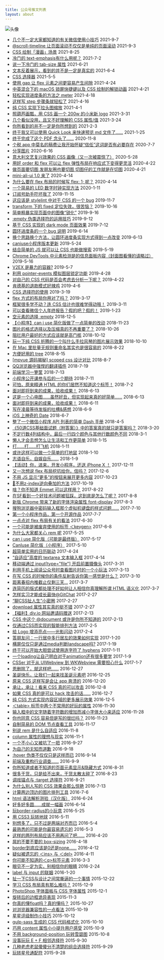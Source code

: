 ```yaml
---
title: 公众号推文列表
layout: about
---
```


![头像](./assets/mpWeiXin.png)

* [几个不一定大家都知道的有关微信使用小技巧](https://mp.weixin.qq.com/s/XYNMIwwsJpXBXgXlGt1htA) 2021-9-7
* [@scroll-timeline 让页面滚动不仅仅是单纯的页面滚动](https://mp.weixin.qq.com/s/DdQrxdA2C4KOivScDqKvbw) 2021-9-3
* [CSS 绘制「漫画」场景](https://mp.weixin.qq.com/s/Z947tO_hDfZMjIaJ2ERzZg) 2021-8-25
* [冷门的 text-emphasis有什么用呢？](https://mp.weixin.qq.com/s/OJC-CzSPcZbPST0SE_pafQ) 2021-7-2
* [说一下冷门的 tab-size 属性](https://mp.weixin.qq.com/s/EROPt4TIuJz4ifkkoNdgqA) 2021-6-21
* [文本反着展示，看到的并不是一定是真实的](https://mp.weixin.qq.com/s/Uew-qxHYmnB08-aEmACRbw) 2021-6-4
* [CSS 选择器](http://mp.weixin.qq.com/s?__biz=MzI1MTA2MDcyOQ==&mid=2649568194&idx=1&sn=142a6fb28e3d3cf992108174f289bd76&chksm=f1e15b54c696d2426dfad725d5538785ac7b4f1dafbef6980ec0499f8dace9d54bb48fc9976b#rd) 2021-5-5
* [使用 gap 让 flex 元素之间更容易产生间隙](http://mp.weixin.qq.com/s?__biz=MzI1MTA2MDcyOQ==&mid=2649568166&idx=1&sn=0c5daaf51ebf79ffacaccdffef57319e&chksm=f1e15b30c696d2262d132fb2cc4975b45d121b3b6525f8a00742771cd4edf07cc4779127be05#rd) 2021-4-24
* [中英混合下的 macOS 锁屏快捷键以及 CSS 绘制的解锁动画](http://mp.weixin.qq.com/s?__biz=MzI1MTA2MDcyOQ==&mid=2649568155&idx=1&sn=2fb43cef325725a06471bbe5cc23840c&chksm=f1e15b0dc696d21ba0c213aa08c4b05358b03c3c06efe435f53a47df8c77e719422978964e1d#rd) 2021-4-21
* [轻松实现进度条的方法之 meter](http://mp.weixin.qq.com/s?__biz=MzI1MTA2MDcyOQ==&mid=2649568146&idx=1&sn=5d9a098c2f00d55c757aa7222cc79c49&chksm=f1e15b04c696d21251a65136ac317b9f4b27b1c4f168e3127f563247984966b842f259e19b4d#rd) 2021-4-18
* [这样写 step 步骤条就轻松了](http://mp.weixin.qq.com/s?__biz=MzI1MTA2MDcyOQ==&mid=2649568133&idx=1&sn=f4d21844f5ddedaba8de9afe0e8c5d63&chksm=f1e15b13c696d205c2d2f4436837b45f89fa59d0cad1006a1194efabf29cca3bd80637b7d7ae#rd) 2021-4-16
* [纯 CSS 实现下拉头图缩放](http://mp.weixin.qq.com/s?__biz=MzI1MTA2MDcyOQ==&mid=2649568122&idx=1&sn=d01435f06afd78964277c0def1956861&chksm=f1e15becc696d2fac192343b2c8326905d98646e32237601f370e3bf6753c944906a8ff1782e#rd) 2021-4-1
* [照葫芦画瓢，用 CSS 画一个 200w 的小米新 logo](http://mp.weixin.qq.com/s?__biz=MzI1MTA2MDcyOQ==&mid=2649568112&idx=1&sn=7ab97018c0085c7dcc89e0e279a953bb&chksm=f1e15be6c696d2f022c927ff843e910e28ea3c9f372422e84614fe9ac5866849cd84cc0bef23#rd) 2021-3-31
* [几个看似没用，且又不好理解的 CSS 属性/值](http://mp.weixin.qq.com/s?__biz=MzI1MTA2MDcyOQ==&mid=2649568106&idx=1&sn=c31f1fd47d3adfacf9c43bf539d74a64&chksm=f1e15bfcc696d2eafec5240b0914edbec685b04527944a4926762a1bf4bc71118212e60e168e#rd) 2021-3-24
* [你所看到的并不一定是你所想到的](http://mp.weixin.qq.com/s?__biz=MzI1MTA2MDcyOQ==&mid=2649568065&idx=1&sn=1de2e23dea90e45326f507687348487a&chksm=f1e15bd7c696d2c1ba15c8f8c14b33b36797c85dd313115f217ee26f70389bf216ab3471b92e#rd) 2021-2-3
* [终于我又可以使用 Quick Look 来快速预览 md 文件了……](http://mp.weixin.qq.com/s?__biz=MzI1MTA2MDcyOQ==&mid=2649568058&idx=1&sn=3f6bbc91b95bc9bdc343b2c86760821d&chksm=f1e15bacc696d2bad87ab3852ec5926f543fc2dd3a3834164fca6d7e086d7fcccb08d7f37524#rd) 2021-1-25
* [终于完成了这个 PDF 念头了……](http://mp.weixin.qq.com/s?__biz=MzI1MTA2MDcyOQ==&mid=2649568043&idx=1&sn=e8fe457a119df453f1cbd0f06f8360cd&chksm=f1e15bbdc696d2ab2afc08dd6ac879377aff1dead90d2fb36850297b10c63d19e6988a5e1df9#rd) 2020-11-8
* [个税 app 中莫名的稿费让我开始怀疑“信任”这词是否有必要存在](http://mp.weixin.qq.com/s?__biz=MzI1MTA2MDcyOQ==&mid=2649568036&idx=1&sn=8a697bba5265571209d24d605d2f64b9&chksm=f1e15bb2c696d2a40250f9d7d187cbf7d7efb80e7010d412a0ee855ded71c548c495ec515d6d#rd) 2020-7-7
* [分享图片](http://mp.weixin.qq.com/s?__biz=MzI1MTA2MDcyOQ==&mid=2649567989&idx=1&sn=207874020a507edcd69ccc683107f715&chksm=f1e15a63c696d37522ffa97eda1370faccfe8109a931bae84fa9df0aa3ccd3dc75cf568c6949#rd) 2020-6-16
* [意大利文艺复兴效果的 CSS 画像（又一次被震惊了）](http://mp.weixin.qq.com/s?__biz=MzI1MTA2MDcyOQ==&mid=2649567978&idx=1&sn=5b82893ab349ea15507f1671cbfddf82&chksm=f1e15a7cc696d36a801725a1c6a5cd3cf8fbb570924e1769a2afb37d46151ba6ad287cdf2411#rd) 2020-5-28
* [用好 order 和 flex 可以让 flex 弹性布局在响应式下变得更灵活](http://mp.weixin.qq.com/s?__biz=MzI1MTA2MDcyOQ==&mid=2649567966&idx=1&sn=1ea097a5470abcf0cafb4ae911195a17&chksm=f1e15a48c696d35ef3d3bd88b34682fb2812df0e8650788a4a7d080b7d44be7ae64656edd66e#rd) 2020-4-22
* [做页面要切图
发朋友圈也要切图
切图仔的工作就是在切图](http://mp.weixin.qq.com/s?__biz=MzI1MTA2MDcyOQ==&mid=2649567959&idx=1&sn=ccab6df2e80445425910382617cf6417&chksm=f1e15a41c696d3578b73479e69e493c13070d9a8f9ae8f282bf85fafcc9841be3a37239546c4#rd) 2020-4-21
* [mini-ali-ui 1.0 来了](http://mp.weixin.qq.com/s?__biz=MzI1MTA2MDcyOQ==&mid=2649567955&idx=2&sn=56b22774ea253733060fb2f4eb75905f&chksm=f1e15a45c696d353b322bfffaf241979883dda402484cd79f0ec65d81659e86b4b8037d0d6a2#rd) 2020-4-14
* [为什么要在 flex 布局的时候写 flex: 1; 呢？](http://mp.weixin.qq.com/s?__biz=MzI1MTA2MDcyOQ==&mid=2649567955&idx=1&sn=b4f631b409f4632eebd66996e0c7160a&chksm=f1e15a45c696d3530845beb9b528b55a2cd5d09d729ec6d231e5d5c549a4cd624b0442f4a0c0#rd) 2020-4-14
* [一个简易的 LED 数字时钟实现方法](http://mp.weixin.qq.com/s?__biz=MzI1MTA2MDcyOQ==&mid=2649567945&idx=1&sn=8f2da53c9740451e9218aec14805c2b7&chksm=f1e15a5fc696d3495543400cd20077a41a35de5d06dbf0a49719d66e47698f1044eb3031c004#rd) 2020-1-11
* [订阅号助手吓坏我了](http://mp.weixin.qq.com/s?__biz=MzI1MTA2MDcyOQ==&mid=2649567938&idx=1&sn=42512b4acb3796fe5e932201650e8d27&chksm=f1e15a54c696d342a0111267e960ec0418ed17ac97af9e8f42362057a598c9f9fd2ad0949916#rd) 2019-11-15
* [这应该是 stylelint 中对于 CSS 的一个 bug](http://mp.weixin.qq.com/s?__biz=MzI1MTA2MDcyOQ==&mid=2649567935&idx=1&sn=be826c9dd66fb84af45f005d21756952&chksm=f1e15a29c696d33f15642e339250eafd3d44a173f78133857f91bf3bad8f4f5ad17fbbd73a8a#rd) 2019-11-7
* [transform 下的 fixed 定位失效，很苦恼？](http://mp.weixin.qq.com/s?__biz=MzI1MTA2MDcyOQ==&mid=2649567928&idx=1&sn=e14c9254952c91f795a41ef7bd9cbc28&chksm=f1e15a2ec696d338ceb057c5ad51fa219444a2992675bdfe4ca13d15e4e15e1622aca54520eb#rd) 2019-10-16
* [简单粗暴实现页面中的图像“锐化”](http://mp.weixin.qq.com/s?__biz=MzI1MTA2MDcyOQ==&mid=2649567917&idx=1&sn=1f50bcbe47c857b1b564b06e1cb6b9ce&chksm=f1e15a3bc696d32d2da4d07ffa384f6e72bc0cdf20cd2e493b3d846ced7a3b787a221408746a#rd) 2019-9-16
* [:empty 伪类选择符的运用技巧](http://mp.weixin.qq.com/s?__biz=MzI1MTA2MDcyOQ==&mid=2649567913&idx=1&sn=05b4c488cca33b5d8d3c065512ea7a25&chksm=f1e15a3fc696d3291360e5d31dedfae6ba7a194ecda8f38f0652d41bfbe66b82bc905d3dbae6#rd) 2019-9-12
* [基于 CSS 实现的 dark mode 页面效果](http://mp.weixin.qq.com/s?__biz=MzI1MTA2MDcyOQ==&mid=2649567901&idx=1&sn=fba24d9d31d08578ad3fabe4b81c94b7&chksm=f1e15a0bc696d31d40cde47ee7928ef63dd3588e7375801202ef3bb36d1bc9a8f0bc63afc36d#rd) 2019-7-12
* [圆环进度条的一个 bug 说明](http://mp.weixin.qq.com/s?__biz=MzI1MTA2MDcyOQ==&mid=2649567894&idx=1&sn=cd205c8057553d2fce6218c62db633c5&chksm=f1e15a00c696d316d1bd9f8cfe0c108cbc528e10c035c34e430584fd676d108b3a86e134307c#rd) 2019-6-14
* [换个思路换个方法，让圆环进度条实现方式得到一点改变](http://mp.weixin.qq.com/s?__biz=MzI1MTA2MDcyOQ==&mid=2649567889&idx=1&sn=b77723a40fb8e9a9bf12ca4c5fc50428&chksm=f1e15a07c696d31124fb7db7d3f6c7335018bc64601fb8ee4260a7e0b7a3f9f031996e5fadf9#rd) 2019-6-13
* [caniuse小程序版本更新](http://mp.weixin.qq.com/s?__biz=MzI1MTA2MDcyOQ==&mid=2649567856&idx=1&sn=0530d9e1fe50bee1b4c4967b1354f4a5&chksm=f1e15ae6c696d3f0d0765b7b09bba29f5342bb0822f6a0682afdfe282059cc82f61efccaaa7c#rd) 2019-5-24
* [结合简单的 JS 就可以让 CSS 也能做搜索](http://mp.weixin.qq.com/s?__biz=MzI1MTA2MDcyOQ==&mid=2649567853&idx=1&sn=20c22c79376226affd2bd830550f7f9f&chksm=f1e15afbc696d3ede6b628ede02ba77ff3b105cfbc76b8475c819f56a3ccd5e5dc6a4b6a9b60#rd) 2019-5-19
* [Chrome DevTools 中元素检测是的信息面板内容（封面图看懂的请略过）](http://mp.weixin.qq.com/s?__biz=MzI1MTA2MDcyOQ==&mid=2649567844&idx=1&sn=b97a286a1d4b07b1f865ee7c8392da3f&chksm=f1e15af2c696d3e484cb8207af4cd7c816e464c68fd7466d0bfc61be72fd493fc45879452cb7#rd) 2019-5-16
* [V2EX 是暴力的容器?](http://mp.weixin.qq.com/s?__biz=MzI1MTA2MDcyOQ==&mid=2649567835&idx=1&sn=827fd8bd5dcf1b4272b13544255ae5a5&chksm=f1e15acdc696d3dbdf8b1d7ee52ec6e39fd4fc7b98661aa72172792defebe5643b8e452a9814#rd) 2019-5-7
* [利用 pointer-events 模拟图层锁定功能](http://mp.weixin.qq.com/s?__biz=MzI1MTA2MDcyOQ==&mid=2649567824&idx=1&sn=ee45d8b1a04f7df3afba8ec105acb1eb&chksm=f1e15ac6c696d3d0a03a0a00c9fed081f31c9ce7e34bb2fa8f68b0ee29898b2dadba64b59c45#rd) 2019-4-28
* [对自己的 CSS 代码是否会考虑去分析一下呢？](http://mp.weixin.qq.com/s?__biz=MzI1MTA2MDcyOQ==&mid=2649567816&idx=1&sn=ccae93653c84bf938aea42d3d44df15b&chksm=f1e15adec696d3c8f96b0361f7ddcb72ea4e2510f6d6f6a174f882eada60a68347ca7e7583d4#rd) 2019-4-22
* [肯德基的退款模式好辣鸡](http://mp.weixin.qq.com/s?__biz=MzI1MTA2MDcyOQ==&mid=2649567792&idx=1&sn=bd9e00e4407d41a7916b64e9c90fef8c&chksm=f1e15aa6c696d3b0a97bf506f49e76c7611bf439c85e78f1c1af53a6bb75b967abdb65cf6032#rd) 2019-4-6
* [CSS 选择符的使用](http://mp.weixin.qq.com/s?__biz=MzI1MTA2MDcyOQ==&mid=2649567789&idx=1&sn=88542f00884cd6659b56abf6f30aa4dc&chksm=f1e15abbc696d3addc8f8e771c663f989aa7835a336c2d6a7811e3ffbbf37b29d5822126a7ef#rd) 2019-3-19
* [flex 方式的布局你用对了吗？](http://mp.weixin.qq.com/s?__biz=MzI1MTA2MDcyOQ==&mid=2649567779&idx=1&sn=654fd5b1cef7aa60eb72df1c95aa2f05&chksm=f1e15ab5c696d3a39e5bd322a88ae81e5e62fee0688fde2a1fbd66072c7fd63683e699ed5fce#rd) 2019-3-17
* [框架很多学不动？连 CSS 估计也很难学得动哦！](http://mp.weixin.qq.com/s?__biz=MzI1MTA2MDcyOQ==&mid=2649567770&idx=1&sn=cafe74188facc44d9a76e812fddea446&chksm=f1e15a8cc696d39a98b1d999a3b2e7ae4b4f19fed5a313423758968a1ed4690e235b487a9292#rd) 2019-3-11
* [可以查看微信个人年终报告？假的吧？假的！](http://mp.weixin.qq.com/s?__biz=MzI1MTA2MDcyOQ==&mid=2649567757&idx=1&sn=e9055448bed10835faa4ea1c24a2b692&chksm=f1e15a9bc696d38defee1691c8c09cc98c9fd0e6500b238f9ed42bf35a1d5d7701b4691fbd3d#rd) 2019-1-23
* [空元素的选择 :empty](http://mp.weixin.qq.com/s?__biz=MzI1MTA2MDcyOQ==&mid=2649567754&idx=1&sn=ded08b5ffd40dfec16b2cc0a17842bff&chksm=f1e15a9cc696d38a499b8936e413ec0f1506cd600b6e13298b1c24633ed20443de9ce9fdf331#rd) 2018-12-5
* [【小程序】can i use 简化版做了一点简单的改动](http://mp.weixin.qq.com/s?__biz=MzI1MTA2MDcyOQ==&mid=2649567739&idx=1&sn=dac16d3526441a20f6b41a60da21cf5d&chksm=f1e1596dc696d07b039385cdaf9310a31516bad642a9de1c3e9d2405bf981e079ac27b13ec19#rd) 2018-11-23
* [图片的格式选择以及压缩真的不再重要了？](http://mp.weixin.qq.com/s?__biz=MzI1MTA2MDcyOQ==&mid=2649567733&idx=1&sn=4763e13c1d609a30b726a9eebc338a4c&chksm=f1e15963c696d075d6a71e5d890c29946d16dd68db93d8e2964452de319846b64e24cf7f995f#rd) 2018-10-26
* [阻拦用户最好的方式应该就是高门槛](http://mp.weixin.qq.com/s?__biz=MzI1MTA2MDcyOQ==&mid=2649567727&idx=1&sn=95284deb825f0f9847aa6818da6cd9a5&chksm=f1e15979c696d06f50e773ad6f8c5176b05c2dfccea7ce86ae818da7f624ca9edf7e73710859#rd) 2018-10-12
* [玩一下纯 CSS 折腾的一个叫什么手拉风琴的图片展示效果](http://mp.weixin.qq.com/s?__biz=MzI1MTA2MDcyOQ==&mid=2649567724&idx=1&sn=fa9a2072ed55c154da0c1b877179f348&chksm=f1e1597ac696d06cbd535dfee3028eb3c888f2742fbc264c394280f91b18179d3f515219305c#rd) 2018-10-10
* [在 Mac 里批量无规则重命名其实也是很容易的](http://mp.weixin.qq.com/s?__biz=MzI1MTA2MDcyOQ==&mid=2649567713&idx=1&sn=6af839ef1d082496b2861d6f6b517ed5&chksm=f1e15977c696d06105f97f4d441ec89346aff188dd464de0badc5425887cb5ed88c04a2aa577#rd) 2018-8-22
* [方便好用的 tree](http://mp.weixin.qq.com/s?__biz=MzI1MTA2MDcyOQ==&mid=2649567698&idx=1&sn=28a8bb7012aa77fd63479e97a8395534&chksm=f1e15944c696d052fe3a7682ea753d79a5bc0311e44ca7bf88de35a1b5ef21090ca6a948cb2e#rd) 2018-8-15
* [[mpvue 源码揭秘] scoped css 设计对比](http://mp.weixin.qq.com/s?__biz=MzI1MTA2MDcyOQ==&mid=2649567679&idx=1&sn=539995538185c2ce27d4975dedba0dee&chksm=f1e15929c696d03fdb99b21ef3eb47e5805f5fe047f694cd3d6fd497f55b83271a8b7347e4ca#rd) 2018-8-7
* [QQ浏览器中强悍的翻译插件](http://mp.weixin.qq.com/s?__biz=MzI1MTA2MDcyOQ==&mid=2649567672&idx=1&sn=3c52a94dc6bab42dbffac71ee105b99e&chksm=f1e1592ec696d03878174987c27741d4273fc6c43977576d07874c4dfe3bbedc1bc59999d635#rd) 2018-7-19
* [前端学习一箩筐](http://mp.weixin.qq.com/s?__biz=MzI1MTA2MDcyOQ==&mid=2649567661&idx=1&sn=07ed32cd8530fdf1bdf2fa061e7bc5c1&chksm=f1e1593bc696d02d417ca60fc0807d24357f8c3031c6d8dd7e8f8271e6c8ee3facbe651a20c1#rd) 2018-7-13
* [小程序公开课参与后的一个期待](http://mp.weixin.qq.com/s?__biz=MzI1MTA2MDcyOQ==&mid=2649567652&idx=1&sn=5df0e4a7035d2dd3f9663fd4e8e44644&chksm=f1e15932c696d024f81daca90b214023176008f224a5b332811a3123d4bb8aa3207a5100f376#rd) 2018-7-11
* [可怕，原来精通 HTML 的你们居然不知道这个标签！](http://mp.weixin.qq.com/s?__biz=MzI1MTA2MDcyOQ==&mid=2649567642&idx=1&sn=be82de11a15db8f41b4c28c9eec2c898&chksm=f1e1590cc696d01ab9015e77571ff8199c0ee368aae2f043df8035ad21f64249cb2310783746#rd) 2018-7-2
* [面对即将到来的成果，验收成果！](http://mp.weixin.qq.com/s?__biz=MzI1MTA2MDcyOQ==&mid=2649567636&idx=2&sn=67671f6fb720434fec3e88633034d228&chksm=f1e15902c696d014e84b1de015f8990a62325f44b5c0371892d02eaf27ecfcdd23cdefef80cb#rd) 2018-6-13
* [这是一个心电图……虽然好丑，但实现起来真的好简单……](http://mp.weixin.qq.com/s?__biz=MzI1MTA2MDcyOQ==&mid=2649567636&idx=1&sn=5d5f55dda2a3390641911c76157c9c98&chksm=f1e15902c696d014cb97dc81a1fc87b065e699452c0d7b918fb6778a8f841124f3eee042e42f#rd) 2018-6-13
* [面对即将到来的成果，验收成果！](http://mp.weixin.qq.com/s?__biz=MzI1MTA2MDcyOQ==&mid=2649567627&idx=1&sn=2ebb3cdfb9d57e84cfa5f1bca52f55d4&chksm=f1e1591dc696d00b9fb7cc5a6d01878c7a27841d4a07096d79901bebf1f03219f80df48dc6ce#rd) 2018-6-11
* [写在凌晨等待发版的吐槽&感想](http://mp.weixin.qq.com/s?__biz=MzI1MTA2MDcyOQ==&mid=2649567623&idx=1&sn=636580531dc5a08bd9ddf7200cae6880&chksm=f1e15911c696d007c318f11e091c1c919bb0336103557dff7209dd7fa696713eff4545a0d2c5#rd) 2018-6-9
* [iOS 上神奇的 Date](http://mp.weixin.qq.com/s?__biz=MzI1MTA2MDcyOQ==&mid=2649567617&idx=1&sn=559d212155f7de8162bb6e076812b7c3&chksm=f1e15917c696d001e40983612582c8cc74b515daf77c4975f637395299681c71240e1cdd8931#rd) 2018-6-7
* [整了一个微信小程序 API 列表的简单 Dash 手册](http://mp.weixin.qq.com/s?__biz=MzI1MTA2MDcyOQ==&mid=2649567604&idx=1&sn=194dab839241986ffe200752db7ec2c9&chksm=f1e159e2c696d0f44f74f20c61e7424dd9db692e8dafe74a836eccabc5870a2ad8285877404f#rd) 2018-4-5
* [《50道CSS基础面试题（附答案）》中的答案真的就只是答案吗？](http://mp.weixin.qq.com/s?__biz=MzI1MTA2MDcyOQ==&mid=2649567599&idx=1&sn=057a1e314dd929affdc8626df8499d86&chksm=f1e159f9c696d0efda1d4f006c653960b3e576bcf2fc81fab8b8586d73cc26f6157c69a044b8#rd) 2018-3-20
* [不定行数4列结构中，最后一行四个颜色与其他行数颜色不同](http://mp.weixin.qq.com/s?__biz=MzI1MTA2MDcyOQ==&mid=2649567594&idx=1&sn=206e068680a47f2ae6ee90e1f3c3ffa6&chksm=f1e159fcc696d0eaf6b6ea9d0f9142a343c6618d08556da8590a361612a64b045fc65023aba8#rd) 2018-3-1
* [懒人才会去想怎么让生活和工作更简单](http://mp.weixin.qq.com/s?__biz=MzI1MTA2MDcyOQ==&mid=2649567589&idx=1&sn=de0d4766e23d43b910fa9a9b0d2f6722&chksm=f1e159f3c696d0e514d56fe8a67b42bfab827c33803f48925b1cd8d44de42a83e63091dce777#rd) 2018-1-15
* [打……打……打飞机](http://mp.weixin.qq.com/s?__biz=MzI1MTA2MDcyOQ==&mid=2649567578&idx=1&sn=4e2a9bbaf5e2e78f735a552ec9e5d4e7&chksm=f1e159ccc696d0da1238b3843fb2f1669b0011aa2a136636af2acb54de4b45449cebe09453cb#rd) 2018-1-11
* [或许这样可以做一个简单的打地鼠](http://mp.weixin.qq.com/s?__biz=MzI1MTA2MDcyOQ==&mid=2649567571&idx=1&sn=5d690846072d92e068be33c4b750fd03&chksm=f1e159c5c696d0d34522e3d893bf668d2023761a727eee1ce7941a842fccf0eeb7afd915e331#rd) 2018-1-10
* [志语自乐，自娱自乐……](http://mp.weixin.qq.com/s?__biz=MzI1MTA2MDcyOQ==&mid=2649567563&idx=1&sn=8a07e5e67ac055f7c691dfbf61dade1d&chksm=f1e159ddc696d0cb0612a57ff191692b09a938827fe5bbf28f04e8518c8b7f2cf735d0349242#rd) 2018-1-9
* [【活动】你，进来，开发小程序，还送 iPhone X ！](http://mp.weixin.qq.com/s?__biz=MzI1MTA2MDcyOQ==&mid=2649567559&idx=1&sn=20eeb3ecdacc3e06cb384cbf07d8bee2&chksm=f1e159d1c696d0c7b05d599d2c58dd4283cb4c2de95dba49e9eb32c1e4c2c85b495a756bcec8#rd) 2017-12-11
* [又一次想说 flex 布局挖坑给你，信吗？](http://mp.weixin.qq.com/s?__biz=MzI1MTA2MDcyOQ==&mid=2649567552&idx=1&sn=1d7ae5e9cc12fd38c2576f659c71056b&chksm=f1e159d6c696d0c0a972e5f5c6993ff0347fd0fa70b045f4798ed649098a7f58be1ad1954ccd#rd) 2017-12-6
* [不用 JS 显示“更多”的按钮来展开更多内容](http://mp.weixin.qq.com/s?__biz=MzI1MTA2MDcyOQ==&mid=2649567547&idx=1&sn=e022597760c3e5734a9505a71268e856&chksm=f1e159adc696d0bb7c87a84a56074a280efec840af9493da10f2fda8c683dcbac14ba96ddb30#rd) 2017-10-23
* [🤔不用z-index逆向叠加的方法](http://mp.weixin.qq.com/s?__biz=MzI1MTA2MDcyOQ==&mid=2649567539&idx=1&sn=caf3444c3772d5caa605fbb4e71153c5&chksm=f1e159a5c696d0b310af754fddef6434b1d6a1b6eb5274efc462d62255d5df01210898c1f914#rd) 2017-10-19
* [啥？你不知道 Emmet 可以这样用？](http://mp.weixin.qq.com/s?__biz=MzI1MTA2MDcyOQ==&mid=2649567526&idx=1&sn=829f078dce5086e9930253af0ccabe88&chksm=f1e159b0c696d0a6186beca1d46b3df10e02ca9f16c3b5416c016aa7ebd7169863e49fbc6e0b#rd) 2017-8-22
* [在SF看到一个好技术问题被狂踩，这到底是怎么了呢？](http://mp.weixin.qq.com/s?__biz=MzI1MTA2MDcyOQ==&mid=2649567514&idx=1&sn=47fb4e73d5e3b5f4c35c835ac64fb88f&chksm=f1e1598cc696d09a87976811a5a222044938a6c6bdd4bd5702ff891c2d44ed8cab5333341119#rd) 2017-8-8
* [新版 Chrome 带来了新的字体渲染属性 font-display](http://mp.weixin.qq.com/s?__biz=MzI1MTA2MDcyOQ==&mid=2649567505&idx=1&sn=0ab3f4d971ea864001536ced500cb2ae&chksm=f1e15987c696d091436866bda273a35abf6dd6b17a3be5e364ecfd7f7a0313ed894218f9ef46#rd) 2017-8-3
* [搜狗浏览器中密码输入框那个虚拟机键盘的样式问题……](http://mp.weixin.qq.com/s?__biz=MzI1MTA2MDcyOQ==&mid=2649567493&idx=1&sn=6cc72147b12fe3c79d06a0fd3e127973&chksm=f1e15993c696d085cf988f0bab432f0d4c3e7464b6508a5f3dc602011ba13ca311a4ef12a69f#rd) 2017-7-10
* [第一个小程序作品，第一个开源作品](http://mp.weixin.qq.com/s?__biz=MzI1MTA2MDcyOQ==&mid=2649567482&idx=1&sn=b8d9ef30025a6e325c94b23c6702eac8&chksm=f1e1586cc696d17a7f6247878c0bd88fdf8cee242d9cbe34c5121bfdb93d7bd3fd91b33516cc#rd) 2017-7-7
* [一点点对 flex 布局有关的看法](http://mp.weixin.qq.com/s?__biz=MzI1MTA2MDcyOQ==&mid=2649567472&idx=1&sn=87497ea91d7dcfd8d89e60d6c0c0b9f7&chksm=f1e15866c696d170a16502398f768b2b1727b2e1e2ddcf95451addf2ecddbe110bf032328eae#rd) 2017-6-30
* [一个可能是被废弃使用的标签 ＜keygen>](http://mp.weixin.qq.com/s?__biz=MzI1MTA2MDcyOQ==&mid=2649567464&idx=1&sn=1f0464a9fa9a37d2c14fc255557a2dc0&chksm=f1e1587ec696d16864d87d9cbfd81cca92ae385e6242a58fa518f9342069f9e99d247aec1f70#rd) 2017-6-8
* [为什么大家都关心 rem 呢](http://mp.weixin.qq.com/s?__biz=MzI1MTA2MDcyOQ==&mid=2649567455&idx=1&sn=7b9596eba773008a4c145d2c49201d92&chksm=f1e15849c696d15f6403fe739192ff66b4ed2321f4bc3ce5129ba0e2fe19559589b842be13c5#rd) 2017-5-25
* [can i use 简化版（可能是最终版）](http://mp.weixin.qq.com/s?__biz=MzI1MTA2MDcyOQ==&mid=2649567451&idx=1&sn=6cba4490fe76c3d00db130aff50f4e13&chksm=f1e1584dc696d15bdd0d7d019c1d417d0ee9ff5f13d073b58e700448f26a41fb32bfd8ece317#rd) 2017-5-17
* [CanIuse 简化版（小程序）](http://mp.weixin.qq.com/s?__biz=MzI1MTA2MDcyOQ==&mid=2649567444&idx=1&sn=c0c105776496f7a7c4287d14d82bb8e4&chksm=f1e15842c696d154fe34834c6c95408dbecebebb3642bfe2d2df1b47c6302d5d035ef996168c#rd) 2017-5-10
* [超简单实用的日历联动](http://mp.weixin.qq.com/s?__biz=MzI1MTA2MDcyOQ==&mid=2649567435&idx=1&sn=ad1ea6c25fadb44f63dca3eeebf082a6&chksm=f1e1585dc696d14b62e5de884c7207bcf2df4801919b9e340179100baa502c6ab2bdd868aaa7#rd) 2017-4-24
* [“自适应”高度的 textarea 文本输入框](http://mp.weixin.qq.com/s?__biz=MzI1MTA2MDcyOQ==&mid=2649567428&idx=1&sn=39cdc91bde67283eb6bbf2c34f952154&chksm=f1e15852c696d14426b62040d5d83fc43ab6f44b24165fc751a93fe964a290f2ef6eb3e584a2#rd) 2017-4-14
* [移动端通过 input[type="file"] 开启前置摄像头](http://mp.weixin.qq.com/s?__biz=MzI1MTA2MDcyOQ==&mid=2649567418&idx=1&sn=ceec0a4bd3f61fa2c2a860711a391fcd&chksm=f1e1582cc696d13add7bd70f64017cb8717567e889d397903e66353d5cd6e57f837a9d9439ce#rd) 2017-3-31
* [利用手机上阅读公众号时查看图片时的一个小玩法](http://mp.weixin.qq.com/s?__biz=MzI1MTA2MDcyOQ==&mid=2649567414&idx=1&sn=76d74efb067d75efe7481344306c9c2a&chksm=f1e15820c696d1367017e2067f92927d7d6831747a297f5b24a55c7aa63b49dba22259b0e922#rd) 2017-3-13
* [在写 CSS 的时候你的条件反射告诉你第一感觉是什么？](http://mp.weixin.qq.com/s?__biz=MzI1MTA2MDcyOQ==&mid=2649567404&idx=1&sn=f0fc0853462207de45dd139116102e1d&chksm=f1e1583ac696d12c9cdb7e07fd7a86e4424d882984951f490ad79026c11d11fab78c41f2e32a#rd) 2017-3-10
* [距离春招内推截止仅剩三天...](http://mp.weixin.qq.com/s?__biz=MzI1MTA2MDcyOQ==&mid=2649567399&idx=2&sn=905523cc3bc6361774f6be3e63aa0d7e&chksm=f1e15831c696d127e59359720afa78d7c8bd1e3dd4eab57b8863c50ebfd0985201213833899f#rd) 2017-3-7
* [连简历的版式都处理不好如何让人相信你真理解所谓 HTML 语义化](http://mp.weixin.qq.com/s?__biz=MzI1MTA2MDcyOQ==&mid=2649567399&idx=1&sn=ea923ff680ba487970c8e0f5bd34646f&chksm=f1e15831c696d127ec74be483a740db7755181127101ec5c01a84af2360965aa63c305962616#rd) 2017-3-7
* [怎样实习才能成长最快@GitChat](http://mp.weixin.qq.com/s?__biz=MzI1MTA2MDcyOQ==&mid=2649567382&idx=3&sn=18a821c106860c3bb53c1415c5653aa9&chksm=f1e15800c696d116d13ea52a4032778b3b3274c469e0514cd2b9030217df7bece4d365da1bdf#rd) 2017-2-27
* [“聊CSS扯人生”小密圈](http://mp.weixin.qq.com/s?__biz=MzI1MTA2MDcyOQ==&mid=2649567382&idx=2&sn=54f8e93d212f473e58b5a110dbf40be3&chksm=f1e15800c696d116b90f9d072068a4698348533c292c5fcbe64926db49009690f08e0ae18c04#rd) 2017-2-27
* [download 属性其实真的挺不错](http://mp.weixin.qq.com/s?__biz=MzI1MTA2MDcyOQ==&mid=2649567382&idx=1&sn=bdb3adf50d1c6e62bb8c132fd5e3d9a0&chksm=f1e15800c696d11604b41df2a37a824688a28fc90a579982b32c98e1cd0dbdee64d6802d53af#rd) 2017-2-27
* [【福利】div.io 网站邀请码赠送](http://mp.weixin.qq.com/s?__biz=MzI1MTA2MDcyOQ==&mid=2649567367&idx=2&sn=baac8f4422d260446de949545f770153&chksm=f1e15811c696d107fa77f46a34b2230514132a8ef66edbf0a4ca99b25353940ebf32c0306dfb#rd) 2017-2-13
* [CSS 中这个 @document 或许是你所不知道的](http://mp.weixin.qq.com/s?__biz=MzI1MTA2MDcyOQ==&mid=2649567367&idx=1&sn=f104b8e90492e36aa6202cc951878362&chksm=f1e15811c696d107a6accfe59929e37a32d75c29994a54b4e08d93b0dc5992ae9867f0e93779#rd) 2017-2-13
* [仅通过CSS而实现的智能排列方法](http://mp.weixin.qq.com/s?__biz=MzI1MTA2MDcyOQ==&mid=2649567358&idx=1&sn=a79711a961332b2ce274d758841eaa4d&chksm=f1e158e8c696d1fe07154532418c1fc51ada13e99c5f6f373d1f890337ff785f6987ef6e72a8#rd) 2017-2-5
* [给 Logo 增添亮点——光影闪动](http://mp.weixin.qq.com/s?__biz=MzI1MTA2MDcyOQ==&mid=2649567351&idx=1&sn=889405d49aa1feb30a1e10eb1d4a92fd&chksm=f1e158e1c696d1f71126abb1e853368a505f520a574c5c3f22c275b9ae3fb8ab5b7451f31671#rd) 2017-2-4
* [答朋友问：一行居中多行居左的效果如何实现](http://mp.weixin.qq.com/s?__biz=MzI1MTA2MDcyOQ==&mid=2649567340&idx=1&sn=7a2e47b072aed907a66b2fcdd56e4639&chksm=f1e158fac696d1ecc833108059c6c07f2ce17e1fb90021dfad30ea20cdc044c82a54d3ee145e#rd) 2017-1-20
* [横屏仅仅只是通过media判断landscape吗?](http://mp.weixin.qq.com/s?__biz=MzI1MTA2MDcyOQ==&mid=2649567333&idx=1&sn=3fc10d1789cbc59790a8ffcc7e4f074b&chksm=f1e158f3c696d1e58510adc96755f5dc4eef8c0b1232727d723cc2abbe1990aa39c83b6a9468#rd) 2017-1-19
* [终于可以开始大胆尝试使用连字符了 hyphens](http://mp.weixin.qq.com/s?__biz=MzI1MTA2MDcyOQ==&mid=2649567320&idx=1&sn=ce547ccb5379c33eac4bb55e6e5d4bb7&chksm=f1e158cec696d1d833446ff9f8f24decd493ec8dca750b779dda095c444806b7783f565fb038#rd) 2017-1-11
* [一个loading让自己明白对于animation还有很多要学](http://mp.weixin.qq.com/s?__biz=MzI1MTA2MDcyOQ==&mid=2649567309&idx=1&sn=1c0508ea4df8460dda729688b5c18caf&chksm=f1e158dbc696d1cd3f62e8657ac7ef4e4c0a9f397517e221a06bf4406072f602afe1cf895982#rd) 2017-1-9
* [CSSer 对于从 UIWebview 到 WKWebview 需要担心什么](http://mp.weixin.qq.com/s?__biz=MzI1MTA2MDcyOQ==&mid=2649567299&idx=1&sn=68ef3ca1d34fd86d558437c92043f86e&chksm=f1e158d5c696d1c334d134590d1092205d0ce1a9378de982b32fea3a97638de8ecefac0f71c1#rd) 2017-1-7
* [恩删除了，就这样吧……](http://mp.weixin.qq.com/s?__biz=MzI1MTA2MDcyOQ==&mid=2649567287&idx=1&sn=d90fea0cc3a793ad4bdba42a5809ebb4&chksm=f1e158a1c696d1b7ccbf89045731641d400a3db0ca9a4aab03df2283936b8fd7fa43db098455#rd) 2016-12-27
* [圣诞快乐，让我们一起来找圣诞元素吧](http://mp.weixin.qq.com/s?__biz=MzI1MTA2MDcyOQ==&mid=2649567274&idx=1&sn=d7aa953df557cab08de15a9d03057ad5&chksm=f1e158bcc696d1aa5704e22ee3098b12b453eba0640518b28dbdd698245457bfc319c2847ed9#rd) 2016-12-25
* [原来 CSS 这样写是会让 app 奔溃的](http://mp.weixin.qq.com/s?__biz=MzI1MTA2MDcyOQ==&mid=2649567261&idx=1&sn=73a934f0b644911d140fbb1ba24ae1d3&chksm=f1e1588bc696d19d06ed1bb14868ae57395d51cb540c19031e8f67a25c1806925ccfe41426c2#rd) 2016-12-20
* [承让，承让！看来 CSS 真的可以攻击](http://mp.weixin.qq.com/s?__biz=MzI1MTA2MDcyOQ==&mid=2649567252&idx=1&sn=8a563501cec0115173649e35a14c1787&chksm=f1e15882c696d194ed61d192bf91e2cae0f72c6929139d0d6c898875e580c40dd8c6d10fcabd#rd) 2016-12-8
* [如果 CSS 真的是可以 hack 攻击的话……](http://mp.weixin.qq.com/s?__biz=MzI1MTA2MDcyOQ==&mid=2649567246&idx=1&sn=2843c56c3e53b02fd345beb0e245ed7b&chksm=f1e15898c696d18e806ac248ad898281621f65aacb464e202f1fbedef7747649782380a0ea34#rd) 2016-12-7
* [纯 CSS 方式实现内容区域的更多展示效果](http://mp.weixin.qq.com/s?__biz=MzI1MTA2MDcyOQ==&mid=2649567236&idx=1&sn=5b9c17365f5b6eec6383c3c1b1b753b3&chksm=f1e15892c696d184c1399f35107fd80e0cf7ab7c6dca4786e16d5bcf18cca1db5c6228d3b13f#rd) 2016-12-5
* [＜table> 标签中两个不常用的好玩的属性](http://mp.weixin.qq.com/s?__biz=MzI1MTA2MDcyOQ==&mid=2649567228&idx=1&sn=7664064b4528c1132d1c1de6957c13a5&chksm=f1e1476ac696ce7ca084a314795046c08c3ca3d06a58132f90307f27d1c6846436d3c7b98cad#rd) 2016-11-30
* [输入框中的文字随着字符数的增加而减小字体大小来适应](http://mp.weixin.qq.com/s?__biz=MzI1MTA2MDcyOQ==&mid=2649567221&idx=1&sn=ffb0dc5890428b83fa6d53d5ee6b613e&chksm=f1e14763c696ce759100b4b5fc5c6909eb07ccb916834f64478e37235db83a4af372f9844145#rd) 2016-11-28
* [你也同意 CSS 容易但是写的很烂吗？](http://mp.weixin.qq.com/s?__biz=MzI1MTA2MDcyOQ==&mid=2649567213&idx=1&sn=d45ffd889b59d57e0b150f159f760ee0&chksm=f1e1477bc696ce6dddd1ff537855aeb872e0c46a661b5929c6387b2f214cf7de2159707168cf#rd) 2016-11-23
* [自制简易的 DOM 节点查看工具](http://mp.weixin.qq.com/s?__biz=MzI1MTA2MDcyOQ==&mid=2649567200&idx=1&sn=635160ba6f36f0ba395f1cf1f067fa79&chksm=f1e14776c696ce60a1c4e95a18a1803b301e5529aa790e057ce25710c458d7e704250b05c2ee#rd) 2016-11-17
* [别说 rem 是什么自适应](http://mp.weixin.qq.com/s?__biz=MzI1MTA2MDcyOQ==&mid=2649567180&idx=1&sn=8756f9a50e364930902b3df2599a4dc8&chksm=f1e1475ac696ce4c79a51eaab17944fa06da5406835ef6b642bfe2da16762c18d7c92e50516f#rd) 2016-11-8
* [column 属性的理想与现实](http://mp.weixin.qq.com/s?__biz=MzI1MTA2MDcyOQ==&mid=2649567177&idx=1&sn=e43951ce452fc4dda016336a6dbc51be&chksm=f1e1475fc696ce49910ea038a45ecdc254fc41a4c03a7ac173760fd27e4ee09daea237b9ea24#rd) 2016-11-1
* [一个不小心又被坑了一把](http://mp.weixin.qq.com/s?__biz=MzI1MTA2MDcyOQ==&mid=2649567167&idx=1&sn=e36afa2043baed45d069765c1efd0569&chksm=f1e14729c696ce3f4dcb926368adccd5eb970a8c532245cc801451e3e531cf787fe2bf7db344#rd) 2016-9-27
* [为自己的无知而道歉](http://mp.weixin.qq.com/s?__biz=MzI1MTA2MDcyOQ==&mid=2649567159&idx=1&sn=c860434813ed9fae58f0905038c22991&chksm=f1e14721c696ce374c5a6fe5f2e2bcf7f4304c7277791b0a43e1e5e0cea731d10b288bddfad8#rd) 2016-9-18
* [:hover 伪类不仅仅只是这样而已](http://mp.weixin.qq.com/s?__biz=MzI1MTA2MDcyOQ==&mid=2649567157&idx=1&sn=aa9c5f7655b7c65a2c2001192e829b19&chksm=f1e14723c696ce35465a622d254152d4d569e6c6e637291ddaaa15d9e8b2455eeb57d85b9f33#rd) 2016-9-14
* [前端及重构行业调查……](http://mp.weixin.qq.com/s?__biz=MzI1MTA2MDcyOQ==&mid=2649567137&idx=1&sn=aadc2cb221aa8883b4088d4b483446c6&chksm=f1e14737c696ce21aa03f43028a703fff980182aab6bfd7878177c733b143d1b8e431ff4d262#rd) 2016-9-9
* [你所知道或者不知道的页面元素显示&隐藏方式](http://mp.weixin.qq.com/s?__biz=MzI1MTA2MDcyOQ==&mid=2649567133&idx=1&sn=122313fefb3573cf13e54196d1ad73f8&chksm=f1e1470bc696ce1d863c937ee314ed09151d04b14bc3bab5b1109ebca599d1a1f7dfd1b8fb5f#rd) 2016-8-31
* [很多干货，只是给不出来，干货太散太碎了](http://mp.weixin.qq.com/s?__biz=MzI1MTA2MDcyOQ==&mid=2649567130&idx=1&sn=13906146ad43767cbf6e5a558693c02a&chksm=f1e1470cc696ce1a2e3eb0292dc769215c3c89afcc929960a813dabe3fe6d3b793be99c5c346#rd) 2016-8-23
* [调戏锚点与 :target 选择符](http://mp.weixin.qq.com/s?__biz=MzI1MTA2MDcyOQ==&mid=2649567126&idx=1&sn=b860c2f63837dac2d64f074e72ce20b4&chksm=f1e14700c696ce165405a53682b1ed8724cf9226c561967153c3b55730e85bb23c2713a1241f#rd) 2016-8-21
* [为什么别人写的 CSS 效果会那么惊艳](http://mp.weixin.qq.com/s?__biz=MzI1MTA2MDcyOQ==&mid=2649567108&idx=1&sn=758d824e2d63a5628621d4be915ad0d3&chksm=f1e14712c696ce0445b82f8596c133a980d43513a7234561e2d8eed4fbe97fe5d9a7aab4a9e6#rd) 2016-7-13
* [计算两边顶边的图片排列工具](http://mp.weixin.qq.com/s?__biz=MzI1MTA2MDcyOQ==&mid=2649567105&idx=1&sn=278d86c007568c31fc1f1c0fd0a04ab3&chksm=f1e14717c696ce01dca170f780c17970f7a46ee1954f0fe05050e6ee3fdb4ca41d91d15756f8#rd) 2016-7-6
* [html 语法解析测验（汉化版）](http://mp.weixin.qq.com/s?__biz=MzI1MTA2MDcyOQ==&mid=2649567097&idx=1&sn=d5d2319c9c291476a4aec5423419212e&chksm=f1e147efc696cef9934ee5a51bc64783a1502ec27bf3f09da329514e55d77304f27f14868fd6#rd) 2016-6-24
* [好多好多圆……成就一幅画](http://mp.weixin.qq.com/s?__biz=MzI1MTA2MDcyOQ==&mid=2649567094&idx=1&sn=2613d0847887bab8d6289372bd5d02f9&chksm=f1e147e0c696cef6d724bbf9c3be9d4316a169bf9cc89a9de083fe7b74928b811f21294807de#rd) 2016-6-14
* [玩border-radius的小玩意](http://mp.weixin.qq.com/s?__biz=MzI1MTA2MDcyOQ==&mid=2649567086&idx=1&sn=43b0b65bd2faf284790e32e566bbbc58&chksm=f1e147f8c696ceee3e946e39b48e1eac40132465f2ae1e82239a2c04ebc0ad3c68f287a15ae3#rd) 2016-5-25
* [用 CSS3 玩转地球](http://mp.weixin.qq.com/s?__biz=MzI1MTA2MDcyOQ==&mid=2649567078&idx=1&sn=66608ff2bbaf0ee14159f121a620fc0c&chksm=f1e147f0c696cee6978dbc188a1632220d727ed75d5ecce162ab28c750f6f8b7790f50a68054#rd) 2016-5-11
* [别想多了，只不过是两端对齐而已](http://mp.weixin.qq.com/s?__biz=MzI1MTA2MDcyOQ==&mid=2649567067&idx=1&sn=8c9602c305026c55f412fe3d398cbf58&chksm=f1e147cdc696cedba2a881c024f6bba53a2bc0286797057de80bc4f3d4d0a9a05797efb34fec#rd) 2016-5-4
* [最熟悉的可能是你最容易遗忘的](http://mp.weixin.qq.com/s?__biz=MzI1MTA2MDcyOQ==&mid=2649567056&idx=1&sn=3b6d46e567d2a625b94ffc120fea375e&chksm=f1e147c6c696ced0b9551eb77397b632c539635a3f121bbcf2ea342de2df5ba1661bb183b764#rd) 2016-5-3
* [这样的两列布局应该不用再问了吧……](http://mp.weixin.qq.com/s?__biz=MzI1MTA2MDcyOQ==&mid=2649567052&idx=1&sn=2487714ac190624b31a3522c57b9b0e1&chksm=f1e147dac696ceccf4a6c1f6bd2ed51da0e2abdfb5ca9d479fe0e2ddfb81582cd8e87c3c778a#rd) 2016-4-20
* [屌的不要不要的 box-sizing](http://mp.weixin.qq.com/s?__biz=MzI1MTA2MDcyOQ==&mid=2649567032&idx=1&sn=8c59565b293042d6c8d414a0355cb48e&chksm=f1e147aec696ceb8b9cb2f4cdca7b9dbf5843311b9ac0f893b83c8f49640263601ebe671f887#rd) 2016-4-18
* [border到底应该是0还是none……](http://mp.weixin.qq.com/s?__biz=MzI1MTA2MDcyOQ==&mid=402083375&idx=1&sn=1bae00727abf44c8ac6380a458e0ddad&chksm=7bfb26b94c8cafaf069b4205a3508c5d1edaf7c616bd1c9f0ff65a9f42168de289829c3d7f24#rd) 2016-4-12
* [疑似被遗忘的 ＜ins> 与 ＜del>](http://mp.weixin.qq.com/s?__biz=MzI1MTA2MDcyOQ==&mid=402066192&idx=1&sn=88add2aba7b0f5a9e2a15be8f5e2d474&chksm=7bfb63864c8cea907717826d1d473a18b7f376d5d1500a82c8b34b76654be717b06164c1819c#rd) 2016-4-11
* [你可能不知道的＜q>标签元素](http://mp.weixin.qq.com/s?__biz=MzI1MTA2MDcyOQ==&mid=401696982&idx=1&sn=07f6d026c85ffc3e6503a8b075b2b666&chksm=7bfd00404c8a89560ae408c327785a4f98f5f1f2b0ed5c30b16d6757499d3c8bc4ae171c4951#rd) 2016-3-3
* [眼见不一定为实，别相信你的眼睛](http://mp.weixin.qq.com/s?__biz=MzI1MTA2MDcyOQ==&mid=401617798&idx=1&sn=6ebaf1e4b5dfc51cb6ee5a7bd2d7375b&chksm=7bfc5b104c8bd2062046557bf12e72a0e68f5e04c667646fe1b6d0e3e40fca7b2ccf8adc9888#rd) 2016-2-24
* [label 与 input 的联姻](http://mp.weixin.qq.com/s?__biz=MzI1MTA2MDcyOQ==&mid=401411301&idx=1&sn=f65b6ec30a5030c955226c81d94c0c55&chksm=7be164734c96ed6591116834fb7199f23d9a6dcf562b0e6782be1f29c9f94176c5d6e4bce433#rd) 2016-1-20
* [扯一下CSS与设计之间常撕逼的一个事情](http://mp.weixin.qq.com/s?__biz=MzI1MTA2MDcyOQ==&mid=401049859&idx=1&sn=611205c9f8f789df3c35e0412ae5773d&chksm=7bebe1954c9c68833b12a4713f68757f7f86d7ee0025df485d2c41962f5374f3f570de388ca6#rd) 2015-12-22
* [学习 CSS 布局真有那么难吗？](http://mp.weixin.qq.com/s?__biz=MzI1MTA2MDcyOQ==&mid=400600115&idx=1&sn=c6fda2579538d420330e2da0f0176afe&chksm=7becc4a54c9b4db30c1713e4560b5b3856b793d888d1abf447d2edb775e53c907d4c87c14f53#rd) 2015-12-9
* [PhotoShop 字体面板与 CSS 字体属性](http://mp.weixin.qq.com/s?__biz=MzI1MTA2MDcyOQ==&mid=400473473&idx=1&sn=fc5a9e2dc32abbe76f317ddfff2182df&chksm=7bd2d5174ca55c0109412e5436edb11316c1e2acde21b4173a661c778eaeab4c113298d00a22#rd) 2015-12-1
* [旋转后的边框诡异表现](http://mp.weixin.qq.com/s?__biz=MzI1MTA2MDcyOQ==&mid=400177069&idx=1&sn=76861c555b5aeacbedf089f7729c8c4d&chksm=7bd65f3b4ca1d62df4df3452fdde0616ac51bb296840f33305ca0604b72ac6b202be676e2e23#wechat_redirect) 2015-11-3
* [你真的懂float吗？真的懂吗？](http://mp.weixin.qq.com/s?__biz=MzI1MTA2MDcyOQ==&mid=400125763&idx=1&sn=1aa0098b5c461d952778d0461afead27&chksm=7bd507d54ca28ec39a6bab83e5ad038494d74d47da58d3f3c560418402d12cb4eaaa1249af83#rd) 2015-10-27
* [对浏览器兼容性的一点看法](http://mp.weixin.qq.com/s?__biz=MzI1MTA2MDcyOQ==&mid=400033947&idx=1&sn=dd16b5038961beeb40a215e96a15eccd&chksm=7bd4600d4ca3e91b0df3bf43e1fd33ca1e6c84e5c1a1aef9692b4cc5e6a1341e73190eb8ba71#rd) 2015-10-19
* [星星评级制作小技巧](http://mp.weixin.qq.com/s?__biz=MzI1MTA2MDcyOQ==&mid=208893579&idx=1&sn=d384308802bb6670bcc410a138aa1830&chksm=607f1e1d5708970ba5f7f861d3a1a5136585c843c0043bd4e3ae9060f4f42a74fccdff4a67b7#rd) 2015-10-12
* [gulp-sass 生成的 CSS 代码格式化](http://mp.weixin.qq.com/s?__biz=MzI1MTA2MDcyOQ==&mid=208866878&idx=1&sn=70793ddc5c4d0f10b3d713f07a24deac&chksm=607f66a85708efbe68ac7f5ee6aa622d75e820264b94a669bc874b2754bdfc77632a548a82c9#rd) 2015-10-10
* [巧用 content 属性小小提升用户感受](http://mp.weixin.qq.com/s?__biz=MzI1MTA2MDcyOQ==&mid=208851383&idx=1&sn=1140f7cc5a4f30586f76d99635705fd6&chksm=607eb921570930370d4547af33c0ebe27979561ead42c212d7aee053ea72cecf488b797a64df#rd) 2015-10-9
* [不用 background-position 玩转雪碧图](http://mp.weixin.qq.com/s?__biz=MzI1MTA2MDcyOQ==&mid=208835391&idx=1&sn=7e9a7dafdd390acb8812297aaf902144&chksm=607efba9570972bfb6dfd3016fce478af47f4a9131bcee24e0a890945e2a3ff448732cdda15f#rd) 2015-10-8
* [没事玩玩 E + F 相邻选择符](http://mp.weixin.qq.com/s?__biz=MzI1MTA2MDcyOQ==&mid=208638084&idx=1&sn=188697b4d4de80c6917650a6d93852a1&chksm=6063f8125714710419ec6262e6ac1244c68507e0dcd5dc4b38bb5e32a8dc2304c94d08c29f42#rd) 2015-9-30
* [几种老虎老鼠傻傻分不清楚的组合选择符](http://mp.weixin.qq.com/s?__biz=MzI1MTA2MDcyOQ==&mid=208598263&idx=1&sn=377285eacc76fe15eb72e99f94188284&chksm=60629c61571515772b586f15ff8242e4a9ee974092b128fa0c77952dd463afcdb3150d79e565#rd) 2015-9-29
* [玩转星号通配符](http://mp.weixin.qq.com/s?__biz=MzI1MTA2MDcyOQ==&mid=208586399&idx=1&sn=70c1df98dd85391930409ffdecd29494&chksm=6062ae095715271f2243b80dd4a13e1c78073113331ad7f55270ba1dd6e7e4698036cf3a7c87#rd) 2015-9-28
